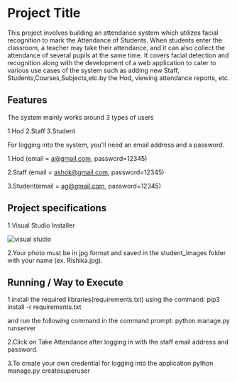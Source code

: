 
# Project Title
This project involves building an attendance system which utilizes facial recognition to mark the Attendance of Students.
When students enter the classroom, a teacher may take their attendance, and it can also collect the attendance of several
pupils at the same time.
It covers facial detection and recognition along with the development of a web application to cater to various use cases 
of the system such as adding new Staff, Students,Courses,Subjects,etc.by the Hod, viewing attendance reports, etc.





## Features

The system mainly works around 3 types of users

1.Hod
2.Staff
3.Student

For logging into the system, you'll need an email address and a password.

1.Hod (email = a@gmail.com, password=12345)

2.Staff (email = ashok@gmail.com, password=12345)

3.Student(email = ag@gmail.com, password=12345)


## Project specifications

1.Visual Studio Installer

![visual studio](https://user-images.githubusercontent.com/104299247/170819588-4e2d10b3-2779-4431-9785-e73134844b30.jpg)

2.Your photo must be in jpg format and saved in the student_images folder with your name (ex. Rishika.jpg).

## Running / Way to Execute

1.install the required libraries(requirements.txt) using the command:
  pip3 install -r requirements.txt

  and run the following command in the command prompt:
  python manage.py runserver

2.Click on Take Attendance after logging in with the staff email address and password.

3.To create your own credential for logging into the application
  python manage.py createsuperuser 
